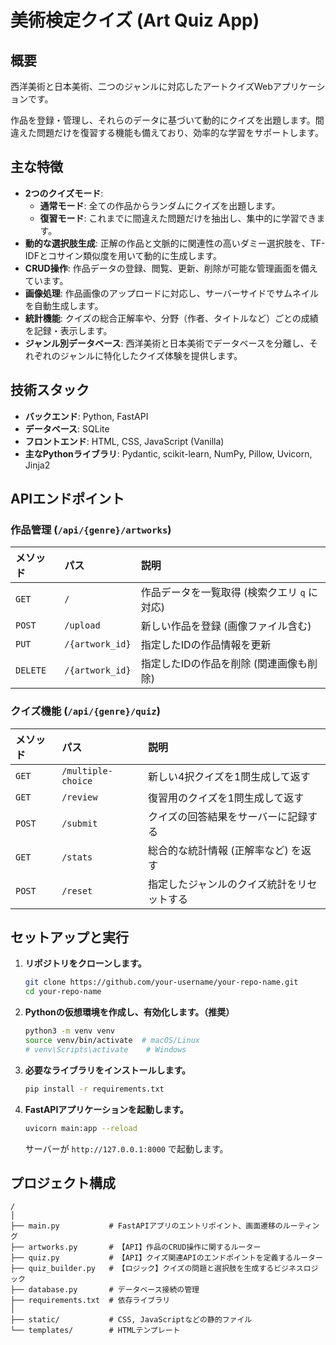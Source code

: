 # 美術検定クイズ (Art Quiz App)

## 概要

西洋美術と日本美術、二つのジャンルに対応したアートクイズWebアプリケーションです。

作品を登録・管理し、それらのデータに基づいて動的にクイズを出題します。間違えた問題だけを復習する機能も備えており、効率的な学習をサポートします。

## 主な特徴

- **2つのクイズモード**:
    - **通常モード**: 全ての作品からランダムにクイズを出題します。
    - **復習モード**: これまでに間違えた問題だけを抽出し、集中的に学習できます。
- **動的な選択肢生成**: 正解の作品と文脈的に関連性の高いダミー選択肢を、TF-IDFとコサイン類似度を用いて動的に生成します。
- **CRUD操作**: 作品データの登録、閲覧、更新、削除が可能な管理画面を備えています。
- **画像処理**: 作品画像のアップロードに対応し、サーバーサイドでサムネイルを自動生成します。
- **統計機能**: クイズの総合正解率や、分野（作者、タイトルなど）ごとの成績を記録・表示します。
- **ジャンル別データベース**: 西洋美術と日本美術でデータベースを分離し、それぞれのジャンルに特化したクイズ体験を提供します。

## 技術スタック

- **バックエンド**: Python, FastAPI
- **データベース**: SQLite
- **フロントエンド**: HTML, CSS, JavaScript (Vanilla)
- **主なPythonライブラリ**: Pydantic, scikit-learn, NumPy, Pillow, Uvicorn, Jinja2

## APIエンドポイント

### 作品管理 (`/api/{genre}/artworks`)

| メソッド | パス | 説明 |
| :--- | :--- | :--- |
| `GET` | `/` | 作品データを一覧取得 (検索クエリ `q` に対応) |
| `POST` | `/upload` | 新しい作品を登録 (画像ファイル含む) |
| `PUT` | `/{artwork_id}` | 指定したIDの作品情報を更新 |
| `DELETE` | `/{artwork_id}` | 指定したIDの作品を削除 (関連画像も削除) |

### クイズ機能 (`/api/{genre}/quiz`)

| メソッド | パス | 説明 |
| :--- | :--- | :--- |
| `GET` | `/multiple-choice` | 新しい4択クイズを1問生成して返す |
| `GET` | `/review` | 復習用のクイズを1問生成して返す |
| `POST` | `/submit` | クイズの回答結果をサーバーに記録する |
| `GET` | `/stats` | 総合的な統計情報 (正解率など) を返す |
| `POST` | `/reset` | 指定したジャンルのクイズ統計をリセットする |

## セットアップと実行

1.  **リポジトリをクローンします。**
    ```bash
    git clone https://github.com/your-username/your-repo-name.git
    cd your-repo-name
    ```

2.  **Pythonの仮想環境を作成し、有効化します。（推奨）**
    ```bash
    python3 -m venv venv
    source venv/bin/activate  # macOS/Linux
    # venv\Scripts\activate    # Windows
    ```

3.  **必要なライブラリをインストールします。**
    ```bash
    pip install -r requirements.txt
    ```

4.  **FastAPIアプリケーションを起動します。**
    ```bash
    uvicorn main:app --reload
    ```
    サーバーが `http://127.0.0.1:8000` で起動します。

## プロジェクト構成

```
/
│
├── main.py           # FastAPIアプリのエントリポイント、画面遷移のルーティング
├── artworks.py       # 【API】作品のCRUD操作に関するルーター
├── quiz.py           # 【API】クイズ関連APIのエンドポイントを定義するルーター
├── quiz_builder.py   # 【ロジック】クイズの問題と選択肢を生成するビジネスロジック
├── database.py       # データベース接続の管理
├── requirements.txt  # 依存ライブラリ
│
├── static/           # CSS, JavaScriptなどの静的ファイル
└── templates/        # HTMLテンプレート
```